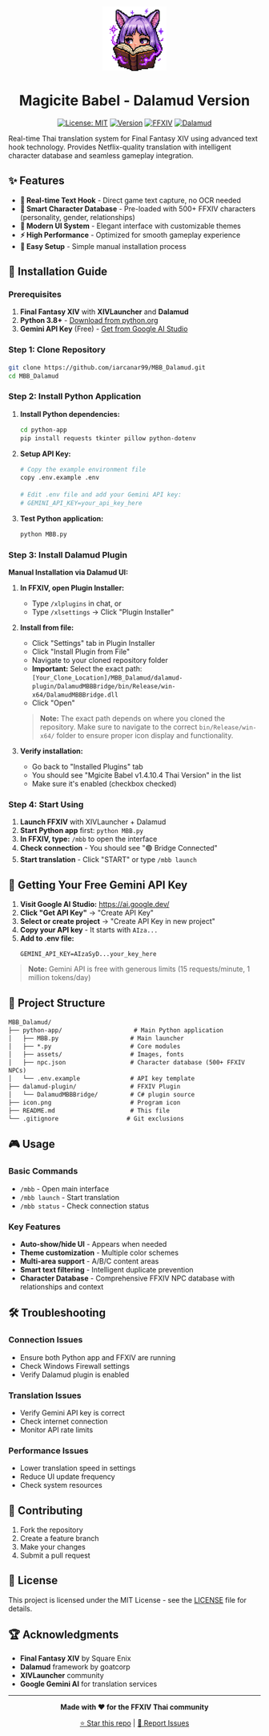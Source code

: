<div align="center">

<img src="icon.png" alt="Magicite Babel Icon" width="128" height="128">

# Magicite Babel - Dalamud Version

[![License: MIT](https://img.shields.io/badge/License-MIT-yellow.svg)](https://opensource.org/licenses/MIT)
[![Version](https://img.shields.io/badge/Version-1.4.10.4-blue.svg)](https://github.com/iarcanar99/MBB_Dalamud)
[![FFXIV](https://img.shields.io/badge/FFXIV-Compatible-green.svg)](https://www.finalfantasyxiv.com/)
[![Dalamud](https://img.shields.io/badge/Dalamud-Plugin-purple.svg)](https://github.com/goatcorp/Dalamud)

</div>

Real-time Thai translation system for Final Fantasy XIV using advanced text hook technology. Provides Netflix-quality translation with intelligent character database and seamless gameplay integration.

## ✨ Features

- **🎯 Real-time Text Hook** - Direct game text capture, no OCR needed
- **🧠 Smart Character Database** - Pre-loaded with 500+ FFXIV characters (personality, gender, relationships)
- **🎨 Modern UI System** - Elegant interface with customizable themes
- **⚡ High Performance** - Optimized for smooth gameplay experience
- **🔧 Easy Setup** - Simple manual installation process

## 🚀 Installation Guide

### Prerequisites

1. **Final Fantasy XIV** with **XIVLauncher** and **Dalamud**
2. **Python 3.8+** - [Download from python.org](https://www.python.org/downloads/)
3. **Gemini API Key** (Free) - [Get from Google AI Studio](https://ai.google.dev/)

### Step 1: Clone Repository

```bash
git clone https://github.com/iarcanar99/MBB_Dalamud.git
cd MBB_Dalamud
```

### Step 2: Install Python Application

1. **Install Python dependencies:**
   ```bash
   cd python-app
   pip install requests tkinter pillow python-dotenv
   ```

2. **Setup API Key:**
   ```bash
   # Copy the example environment file
   copy .env.example .env

   # Edit .env file and add your Gemini API key:
   # GEMINI_API_KEY=your_api_key_here
   ```

3. **Test Python application:**
   ```bash
   python MBB.py
   ```

### Step 3: Install Dalamud Plugin

**Manual Installation via Dalamud UI:**

1. **In FFXIV, open Plugin Installer:**
   - Type `/xlplugins` in chat, or
   - Type `/xlsettings` → Click "Plugin Installer"

2. **Install from file:**
   - Click "Settings" tab in Plugin Installer
   - Click "Install Plugin from File"
   - Navigate to your cloned repository folder
   - **Important:** Select the exact path: `[Your_Clone_Location]/MBB_Dalamud/dalamud-plugin/DalamudMBBBridge/bin/Release/win-x64/DalamudMBBBridge.dll`
   - Click "Open"

   > **Note:** The exact path depends on where you cloned the repository. Make sure to navigate to the correct `bin/Release/win-x64/` folder to ensure proper icon display and functionality.

3. **Verify installation:**
   - Go back to "Installed Plugins" tab
   - You should see "Mgicite Babel v1.4.10.4 Thai Version" in the list
   - Make sure it's enabled (checkbox checked)

### Step 4: Start Using

1. **Launch FFXIV** with XIVLauncher + Dalamud
2. **Start Python app** first: `python MBB.py`
3. **In FFXIV, type:** `/mbb` to open the interface
4. **Check connection** - You should see "🟢 Bridge Connected"
5. **Start translation** - Click "START" or type `/mbb launch`

## 🔑 Getting Your Free Gemini API Key

1. **Visit Google AI Studio:** https://ai.google.dev/
2. **Click "Get API Key"** → "Create API Key"
3. **Select or create project** → "Create API Key in new project"
4. **Copy your API key** - It starts with `AIza...`
5. **Add to .env file:**
   ```
   GEMINI_API_KEY=AIzaSyD...your_key_here
   ```

> **Note:** Gemini API is free with generous limits (15 requests/minute, 1 million tokens/day)

## 📁 Project Structure

```
MBB_Dalamud/
├── python-app/                    # Main Python application
│   ├── MBB.py                    # Main launcher
│   ├── *.py                      # Core modules
│   ├── assets/                   # Images, fonts
│   ├── npc.json                  # Character database (500+ FFXIV NPCs)
│   └── .env.example              # API key template
├── dalamud-plugin/               # FFXIV Plugin
│   └── DalamudMBBBridge/         # C# plugin source
├── icon.png                      # Program icon
├── README.md                     # This file
└── .gitignore                   # Git exclusions
```

## 🎮 Usage

### Basic Commands
- `/mbb` - Open main interface
- `/mbb launch` - Start translation
- `/mbb status` - Check connection status

### Key Features
- **Auto-show/hide UI** - Appears when needed
- **Theme customization** - Multiple color schemes
- **Multi-area support** - A/B/C content areas
- **Smart text filtering** - Intelligent duplicate prevention
- **Character Database** - Comprehensive FFXIV NPC database with relationships and context

## 🛠️ Troubleshooting

### Connection Issues
- Ensure both Python app and FFXIV are running
- Check Windows Firewall settings
- Verify Dalamud plugin is enabled

### Translation Issues
- Verify Gemini API key is correct
- Check internet connection
- Monitor API rate limits

### Performance Issues
- Lower translation speed in settings
- Reduce UI update frequency
- Check system resources

## 🤝 Contributing

1. Fork the repository
2. Create a feature branch
3. Make your changes
4. Submit a pull request

## 📄 License

This project is licensed under the MIT License - see the [LICENSE](LICENSE) file for details.

## 🏆 Acknowledgments

- **Final Fantasy XIV** by Square Enix
- **Dalamud** framework by goatcorp
- **XIVLauncher** community
- **Google Gemini AI** for translation services

---

<div align="center">

**Made with ❤️ for the FFXIV Thai community**

[⭐ Star this repo](https://github.com/iarcanar99/MBB_Dalamud) | [🐛 Report Issues](https://github.com/iarcanar99/MBB_Dalamud/issues)

</div>